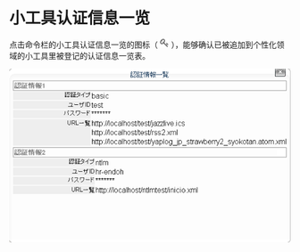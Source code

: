 # 小工具认证信息一览

点击命令栏的小工具认证信息一览的图标（ ![Credential List icon] ），能够确认已被追加到个性化领域的小工具里被登记的认证信息一览表。

![List of Gadget Authentication Information]


[Credential List icon]: ../../images/page_user.gif
[List of Gadget Authentication Information]: images/command-bar/list-of-gadget-authentication-information.png
